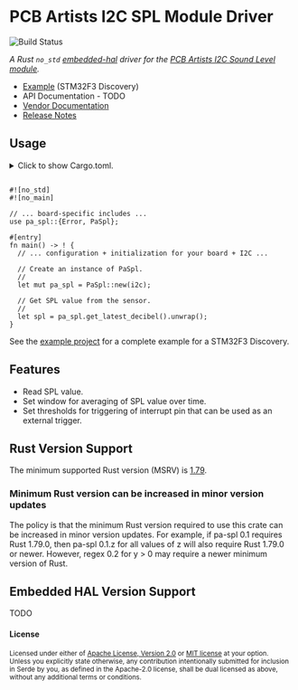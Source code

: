 # PCB Artists I2C SPL Module Driver

![Build Status](https://github.com/engjay/pcb-artists-i2c-spl-module-driver-rust/actions/workflows/ci.yaml/badge.svg)
<!-- [![Latest Version]][crates.io] [![pa_spl msrv]][Rust 1.31] [![pa_spl msrv]][Rust 1.56] -->

*A Rust `no_std` [embedded-hal](https://github.com/rust-embedded/embedded-hal) driver for the
[PCB Artists I2C Sound Level module](https://pcbartists.com/product/i2c-decibel-sound-level-meter-module/).*

- [Example](https://github.com/EngJay/pa-spl/blob/main/examples/read-decibel-value/README.md) (STM32F3 Discovery)
- API Documentation - TODO
- [Vendor Documentation](docs/vendor/README.md)
- [Release Notes](https://github.com/EngJay/pcb-artists-i2c-spl-module-driver-rust/releases)

## Usage

<details>
<summary>
Click to show Cargo.toml.
<p></p>
</summary>

```toml
[dependencies]
pa-spl = 0.1
```

</details>

```rust,ignore
#![no_std]
#![no_main]

// ... board-specific includes ...
use pa_spl::{Error, PaSpl};

#[entry]
fn main() -> ! {
  // ... configuration + initialization for your board + I2C ...

  // Create an instance of PaSpl.
  //
  let mut pa_spl = PaSpl::new(i2c);

  // Get SPL value from the sensor.
  //
  let spl = pa_spl.get_latest_decibel().unwrap();
}
```

See the
[example project](https://github.com/EngJay/pa-spl/blob/main/examples/read-decibel-value/README.md)
for a complete example for a STM32F3 Discovery.

## Features

- Read SPL value.
- Set window for averaging of SPL value over time.
- Set thresholds for triggering of interrupt pin that can be used as an external
  trigger.

## Rust Version Support

The minimum supported Rust version (MSRV) is
[1.79](https://releases.rs/docs/1.79.0/).

### Minimum Rust version can be increased in minor version updates

The policy is that the minimum Rust version required to use this crate can be
increased in minor version updates. For example, if pa-spl 0.1 requires Rust
1.79.0, then pa-spl 0.1.z for all values of z will also require Rust 1.79.0 or
newer. However, regex 0.2 for y > 0 may require a newer minimum version of Rust.

## Embedded HAL Version Support

TODO

#### License

<sup>
Licensed under either of <a href="https://github.com/EngJay/pa-spl/blob/main/LICENSE-APACHE">Apache License, Version
2.0</a> or <a href="https://github.com/EngJay/pa-spl/blob/main/LICENSE-MIT">MIT license</a> at your option.
</sup>
<br>
<sub>
Unless you explicitly state otherwise, any contribution intentionally submitted
for inclusion in Serde by you, as defined in the Apache-2.0 license, shall be
dual licensed as above, without any additional terms or conditions.
</sub>
